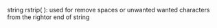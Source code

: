 string rstrip( ): used for remove spaces or unwanted wanted characters from the rightor end of string 
